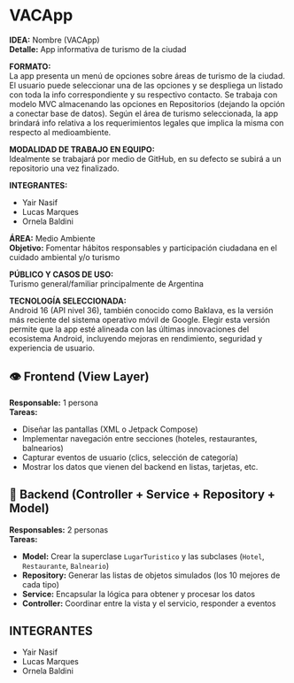 # VACApp

**IDEA:** Nombre (VACApp)  
**Detalle:** App informativa de turismo de la ciudad

**FORMATO:**  
La app presenta un menú de opciones sobre áreas de turismo de la ciudad. El usuario puede seleccionar una de las opciones y se despliega un listado con toda la info correspondiente y su respectivo contacto. Se trabaja con modelo MVC almacenando las opciones en Repositorios (dejando la opción a conectar base de datos). Según el área de turismo seleccionada, la app brindará info relativa a los requerimientos legales que implica la misma con respecto al medioambiente.

**MODALIDAD DE TRABAJO EN EQUIPO:**  
Idealmente se trabajará por medio de GitHub, en su defecto se subirá a un repositorio una vez finalizado.

**INTEGRANTES:**  
- Yair Nasif  
- Lucas Marques  
- Ornela Baldini  

**ÁREA:** Medio Ambiente  
**Objetivo:** Fomentar hábitos responsables y participación ciudadana en el cuidado ambiental y/o turismo

**PÚBLICO Y CASOS DE USO:**  
Turismo general/familiar principalmente de Argentina

**TECNOLOGÍA SELECCIONADA:**  
Android 16 (API nivel 36), también conocido como Baklava, es la versión más reciente del sistema operativo móvil de Google. Elegir esta versión permite que la app esté alineada con las últimas innovaciones del ecosistema Android, incluyendo mejoras en rendimiento, seguridad y experiencia de usuario.

## 👁️ Frontend (View Layer)  
**Responsable:** 1 persona  
**Tareas:**
- Diseñar las pantallas (XML o Jetpack Compose)  
- Implementar navegación entre secciones (hoteles, restaurantes, balnearios)  
- Capturar eventos de usuario (clics, selección de categoría)  
- Mostrar los datos que vienen del backend en listas, tarjetas, etc.  

## 🧠 Backend (Controller + Service + Repository + Model)  
**Responsables:** 2 personas  
**Tareas:**
- **Model:** Crear la superclase `LugarTuristico` y las subclases (`Hotel`, `Restaurante`, `Balneario`)  
- **Repository:** Generar las listas de objetos simulados (los 10 mejores de cada tipo)  
- **Service:** Encapsular la lógica para obtener y procesar los datos  
- **Controller:** Coordinar entre la vista y el servicio, responder a eventos

## INTEGRANTES
- Yair Nasif
- Lucas Marques
- Ornela Baldini
